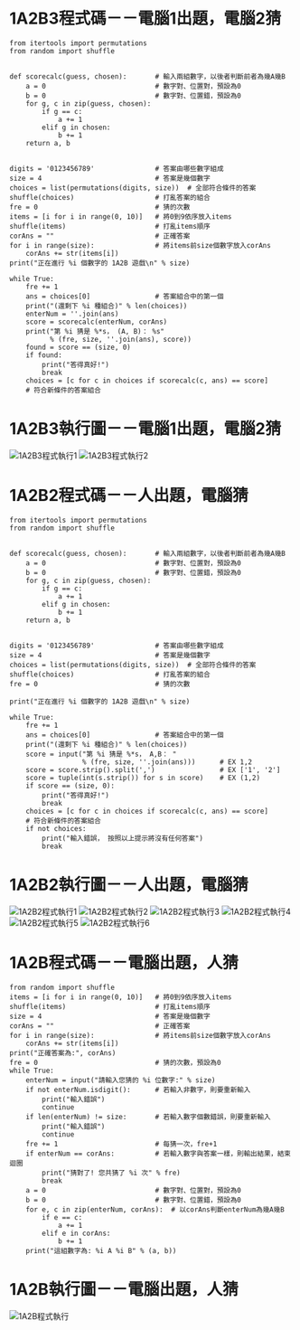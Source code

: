 # 1A2B3程式碼－－電腦1出題，電腦2猜
```
from itertools import permutations
from random import shuffle


def scorecalc(guess, chosen):       # 輸入兩組數字，以後者判斷前者為幾A幾B
    a = 0                           # 數字對、位置對，預設為0
    b = 0                           # 數字對、位置錯，預設為0
    for g, c in zip(guess, chosen):
        if g == c:
            a += 1
        elif g in chosen:
            b += 1
    return a, b


digits = '0123456789'               # 答案由哪些數字組成
size = 4                            # 答案是幾個數字
choices = list(permutations(digits, size))  # 全部符合條件的答案
shuffle(choices)                    # 打亂答案的組合
fre = 0                             # 猜的次數
items = [i for i in range(0, 10)]   # 將0到9依序放入items
shuffle(items)                      # 打亂items順序
corAns = ""                         # 正確答案
for i in range(size):               # 將items前size個數字放入corAns
    corAns += str(items[i])
print("正在進行 %i 個數字的 1A2B 遊戲\n" % size)

while True:
    fre += 1
    ans = choices[0]                # 答案組合中的第一個
    print("(還剩下 %i 種組合)" % len(choices))
    enterNum = ''.join(ans)
    score = scorecalc(enterNum, corAns)
    print("第 %i 猜是 %*s， (A, B)： %s"
          % (fre, size, ''.join(ans), score))
    found = score == (size, 0)
    if found:
        print("答得真好!")
        break
    choices = [c for c in choices if scorecalc(c, ans) == score]
    # 符合新條件的答案組合

```
# 1A2B3執行圖－－電腦1出題，電腦2猜
![1A2B3程式執行1](https://github.com/fntxxx/fntxxx.github.io/blob/master/1A2B/1A2B%E7%A8%8B%E5%BC%8F%E5%9F%B7%E8%A1%8C/1A2B3%E7%A8%8B%E5%BC%8F%E5%9F%B7%E8%A1%8C1.jpg)
![1A2B3程式執行2](https://github.com/fntxxx/fntxxx.github.io/blob/master/1A2B/1A2B%E7%A8%8B%E5%BC%8F%E5%9F%B7%E8%A1%8C/1A2B3%E7%A8%8B%E5%BC%8F%E5%9F%B7%E8%A1%8C2.jpg)



# 1A2B2程式碼－－人出題，電腦猜
```
from itertools import permutations
from random import shuffle


def scorecalc(guess, chosen):       # 輸入兩組數字，以後者判斷前者為幾A幾B
    a = 0                           # 數字對、位置對，預設為0
    b = 0                           # 數字對、位置錯，預設為0
    for g, c in zip(guess, chosen):
        if g == c:
            a += 1
        elif g in chosen:
            b += 1
    return a, b


digits = '0123456789'               # 答案由哪些數字組成
size = 4                            # 答案是幾個數字
choices = list(permutations(digits, size))  # 全部符合條件的答案
shuffle(choices)                    # 打亂答案的組合
fre = 0                             # 猜的次數

print("正在進行 %i 個數字的 1A2B 遊戲\n" % size)

while True:
    fre += 1
    ans = choices[0]                # 答案組合中的第一個
    print("(還剩下 %i 種組合)" % len(choices))
    score = input("第 %i 猜是 %*s， A,B： "
                  % (fre, size, ''.join(ans)))      # EX 1,2
    score = score.strip().split(',')                # EX ['1', '2']
    score = tuple(int(s.strip()) for s in score)    # EX (1,2)
    if score == (size, 0):
        print("答得真好!")
        break
    choices = [c for c in choices if scorecalc(c, ans) == score]
    # 符合新條件的答案組合
    if not choices:
        print("輸入錯誤， 按照以上提示將沒有任何答案")
        break

```
# 1A2B2執行圖－－人出題，電腦猜
![1A2B2程式執行1](https://github.com/fntxxx/fntxxx.github.io/blob/master/1A2B/1A2B%E7%A8%8B%E5%BC%8F%E5%9F%B7%E8%A1%8C/1A2B2%E7%A8%8B%E5%BC%8F%E5%9F%B7%E8%A1%8C1.jpg)
![1A2B2程式執行2](https://github.com/fntxxx/fntxxx.github.io/blob/master/1A2B/1A2B%E7%A8%8B%E5%BC%8F%E5%9F%B7%E8%A1%8C/1A2B2%E7%A8%8B%E5%BC%8F%E5%9F%B7%E8%A1%8C2.jpg)
![1A2B2程式執行3](https://github.com/fntxxx/fntxxx.github.io/blob/master/1A2B/1A2B%E7%A8%8B%E5%BC%8F%E5%9F%B7%E8%A1%8C/1A2B2%E7%A8%8B%E5%BC%8F%E5%9F%B7%E8%A1%8C3.jpg)
![1A2B2程式執行4](https://github.com/fntxxx/fntxxx.github.io/blob/master/1A2B/1A2B%E7%A8%8B%E5%BC%8F%E5%9F%B7%E8%A1%8C/1A2B2%E7%A8%8B%E5%BC%8F%E5%9F%B7%E8%A1%8C4.jpg)
![1A2B2程式執行5](https://github.com/fntxxx/fntxxx.github.io/blob/master/1A2B/1A2B%E7%A8%8B%E5%BC%8F%E5%9F%B7%E8%A1%8C/1A2B2%E7%A8%8B%E5%BC%8F%E5%9F%B7%E8%A1%8C5.jpg)
![1A2B2程式執行6](https://github.com/fntxxx/fntxxx.github.io/blob/master/1A2B/1A2B%E7%A8%8B%E5%BC%8F%E5%9F%B7%E8%A1%8C/1A2B2%E7%A8%8B%E5%BC%8F%E5%9F%B7%E8%A1%8C6.jpg)



# 1A2B程式碼－－電腦出題，人猜
```
from random import shuffle
items = [i for i in range(0, 10)]   # 將0到9依序放入items
shuffle(items)                      # 打亂items順序
size = 4                            # 答案是幾個數字
corAns = ""                         # 正確答案
for i in range(size):               # 將items前size個數字放入corAns
    corAns += str(items[i])
print("正確答案為:", corAns)
fre = 0                             # 猜的次數，預設為0
while True:
    enterNum = input("請輸入您猜的 %i 位數字:" % size)
    if not enterNum.isdigit():      # 若輸入非數字，則要重新輸入
        print("輸入錯誤")
        continue
    if len(enterNum) != size:       # 若輸入數字個數錯誤，則要重新輸入
        print("輸入錯誤")
        continue
    fre += 1                        # 每猜一次，fre+1
    if enterNum == corAns:          # 若輸入數字與答案一樣，則輸出結果，結束迴圈
        print("猜對了! 您共猜了 %i 次" % fre)
        break
    a = 0                           # 數字對、位置對，預設為0
    b = 0                           # 數字對、位置錯，預設為0
    for e, c in zip(enterNum, corAns):  # 以corAns判斷enterNum為幾A幾B
        if e == c:
            a += 1
        elif e in corAns:
            b += 1
    print("這組數字為: %i A %i B" % (a, b))

```
# 1A2B執行圖－－電腦出題，人猜
![1A2B程式執行](https://github.com/fntxxx/fntxxx.github.io/blob/master/1A2B/1A2B%E7%A8%8B%E5%BC%8F%E5%9F%B7%E8%A1%8C/1A2B%E7%A8%8B%E5%BC%8F%E5%9F%B7%E8%A1%8C.jpg)
